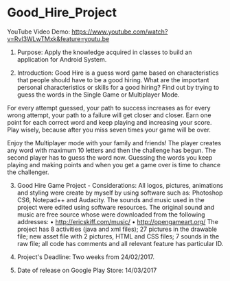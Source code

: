 # Good_Hire_Project

YouTube Video Demo: https://www.youtube.com/watch?v=Rvl3WLwTMxk&feature=youtu.be

1.	Purpose:
Apply the knowledge acquired in classes to build an application for Android System.

2.	Introduction:
Good Hire is a guess word game based on characteristics that people should have to be a good hiring.
What are the important personal characteristics or skills for a good hiring?
Find out by trying to guess the words in the Single Game or Multiplayer Mode.

For every attempt guessed, your path to success increases as for every wrong attempt, your path to a failure will get closer and closer. 
Earn one point for each correct word and keep playing and increasing your score. Play wisely, because after you miss seven times your game will be over.

Enjoy the Multiplayer mode with your family and friends!
The player creates any word with maximum 10 letters and then the challenge has begun. 
The second player has to guess the word now. Guessing the words you keep playing and making points and when you get a game over is time to chance the challenger.

3.	Good Hire Game Project - Considerations:
All logos, pictures, animations and styling were create by myself by using software such as: Photoshop CS6, Notepad++ and Audacity.
The sounds and music used in the project were edited using software resources. The original sound and music are free source whose were downloaded from the following addresses:
•	http://ericskiff.com/music/
•	http://opengameart.org/
The project has 8 activities (java and xml files); 27 pictures in the drawable file; new asset file with 2 pictures, HTML and CSS files; 
7 sounds in the raw file; all code has comments and all relevant feature has particular ID.

4.	Project's Deadline:
Two weeks from 24/02/2017.

5.	Date of release on Google Play Store:
14/03/2017
